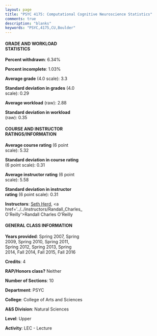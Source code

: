 ```yaml
---
layout: page
title: "PSYC 4175: Computational Cognitive Neuroscience Statistics"
comments: true
description: "blanks"
keywords: "PSYC,4175,CU,Boulder"
---
```

<head>
<script src="https://ajax.googleapis.com/ajax/libs/jquery/2.1.3/jquery.min.js"></script>
<script src="https://dl.dropboxusercontent.com/s/pc42nxpaw1ea4o9/highcharts.js?dl=0"></script>
<!-- <script src="../assets/js/highcharts.js"></script> -->
<style type="text/css">@font-face {
	font-family: "Bebas Neue";
	src: url(https://www.filehosting.org/file/details/544349/BebasNeue Regular.otf) format("opentype");
	}
	h1.Bebas { 
		font-family: "Bebas Neue", Verdana, Tahoma;
	}
</style>
</head>
<body>
	<div id="container" style="float: right; width: 45%; height: 88%; margin-left: 2.5%; margin-right: 2.5%;"></div>
	<script language="JavaScript">
		$(document).ready(function() {
		var chart = {type: 'column'};
		var title = {text: 'Grade Distribution'};
		var xAxis = {categories: ['A','B','C','D','F'],crosshair: true};
		var yAxis = {min: 0,title: {text: 'Percentage'}};
		var tooltip = {headerFormat: '<center><b><span style="font-size:20px">{point.key}</span></b></center>',
		               pointFormat: '<td style="padding:0"><b>{point.y:.1f}%</b></td>',
		               footerFormat: '</table>',shared: true,useHTML: true};
		var plotOptions = {column: {pointPadding: 0.0,borderWidth: 0}};  
		var credits = {enabled: false};var series= [{name: 'Percent',data: [61.34,22.91,8.4,1.54,5.81,]}];
		var json = {};
		json.chart = chart;
		json.title = title;
		json.tooltip = tooltip;
		json.xAxis = xAxis;
		json.yAxis = yAxis;  
		json.series = series;
		json.plotOptions = plotOptions;  
		json.credits = credits;
		$('#container').highcharts(json);
	});
	</script>
</body>
			   
#### GRADE AND WORKLOAD STATISTICS

**Percent withdrawn**: 6.34%

**Percent incomplete**: 1.03%

**Average grade** (4.0 scale): 3.3

**Standard deviation in grades** (4.0 scale): 0.29

**Average workload** (raw): 2.88

**Standard deviation in workload** (raw): 0.35

#### COURSE AND INSTRUCTOR RATINGS/INFORMATION

**Average course rating** (6 point scale): 5.32

**Standard deviation in course rating** (6 point scale): 0.31

**Average instructor rating** (6 point scale): 5.58

**Standard deviation in instructor rating** (6 point scale): 0.31

**Instructors**: <a href='../../instructors/Seth_Herd'>Seth Herd</a>, <a href='../../instructors/Randall_Charles_O'Reilly'>Randall Charles O'Reilly</a>

#### GENERAL CLASS INFORMATION

**Years provided**: Spring 2007, Spring 2009, Spring 2010, Spring 2011, Spring 2012, Spring 2013, Spring 2014, Fall 2014, Fall 2015, Fall 2016

**Credits**: 4

**RAP/Honors class?** Neither

**Number of Sections**: 10

**Department**: PSYC

**College**: College of Arts and Sciences

**A&S Division**: Natural Sciences

**Level**: Upper

**Activity**: LEC - Lecture
